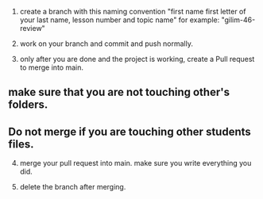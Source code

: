 1. create a branch with this naming convention
"first name first letter of your last name, lesson number and topic name"
for example: "gilim-46-review"

2. work on your branch and commit and push normally.

3. only after you are done and the project is working, create a Pull request to merge into main.

## make sure that you are not touching other's folders. 
## Do not merge if you are touching other students files.

4. merge your pull request into main. make sure you write everything you did.

5. delete the branch after merging.